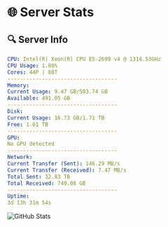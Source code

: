 # 🌐 Server Stats
## 🔍 Server Info
```yaml
CPU: Intel(R) Xeon(R) CPU E5-2699 v4 @ 1314.53GHz
CPU Usage: 1.80%
Cores: 44P | 88T
-----------------------------------
Memory:
Current Usage: 9.47 GB/503.74 GB
Available: 491.05 GB
-----------------------------------
Disk:
Current Usage: 16.73 GB/1.71 TB
Free: 1.61 TB
-----------------------------------
GPU:
No GPU detected
-----------------------------------
Network:
Current Transfer (Sent): 146.29 MB/s
Current Transfer (Received): 7.47 MB/s
Total Sent: 32.83 TB
Total Received: 749.08 GB
-----------------------------------
Uptime:
3d 13h 31m 54s
```
![GitHub Stats](https://img.shields.io/badge/Updated-2025-02-11_12:15:12-blue)